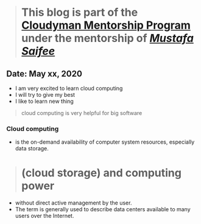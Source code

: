 > # This blog is part of the **[Cloudyman Mentorship Program](https://t.co/78sRvCvYiO?amp=1)** under the mentorship of *[Mustafa Saifee](https://www.linkedin.com/in/saifeemustafaq/)*

## Date: May xx, 2020

 - I am very excited to learn cloud computing  
- I will try to give my best  
- I like to learn new thing   
> cloud computing is very helpful for big software

### Cloud computing 
- is the on-demand availability of computer system resources, especially data storage.
> # (cloud storage) and computing power
- without direct active management by the user. 
- The term is generally used to describe data centers available to many users over the Internet.
